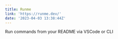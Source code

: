 ```yaml
---
title: Runme
link: 'https://runme.dev/'
date: '2023-04-03 13:38:44Z'
---
```


Run commands from your README via VSCode or CLI
